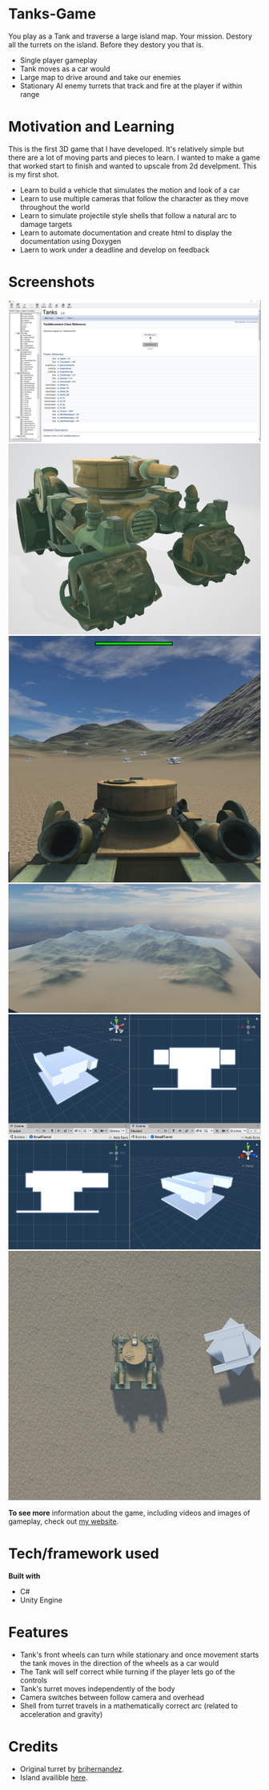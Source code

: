 # Tanks-Game

You play as a Tank and traverse a large island map. Your mission. Destory all the turrets on the island. Before they destory you that is.

* Single player gameplay
* Tank moves as a car would
* Large map to drive around and take our enemies
* Stationary AI enemy turrets that track and fire at the player if within range

# Motivation and Learning

This is the first 3D game that I have developed. It's relatively simple but there are a lot of moving parts and pieces to learn. I wanted to make a game that worked start to finish and wanted to upscale from 2d develpment. This is my first shot.

* Learn to build a vehicle that simulates the motion and look of a car
* Learn to use multiple cameras that follow the character as they move throughout the world
* Learn to simulate projectile style shells that follow a natural arc to damage targets
* Learn to automate documentation and create html to display the documentation using Doxygen
* Laern to work under a deadline and develop on feedback

# Screenshots
![Documentation](/img/Documentation.png "HTML Documentation file sample")
![Tank Model](/img/TankModel.PNG "Model of the Tank")
![Follow Camera](/img/FollowCamera.PNG "Follow Camera")
![Terrain](/img/Terrain.PNG "Terrain")
![Turret Model](/img/TurretModel.PNG "Turret Model")
![Overhead Camera](/img/OverheadCamera.PNG "Overhead Camera")

**To see more** information about the game, including videos and images of gameplay, check out [my website](https://www.theshumaker.com/).

# Tech/framework used

**Built with**
* C#
* Unity Engine

# Features

* Tank's front wheels can turn while stationary and once movement starts the tank moves in the direction of the wheels as a car would
* The Tank will self correct while turning if the player lets go of the controls
* Tank's turret moves independently of the body
* Camera switches between follow camera and overhead
* Shell from turret travels in a mathematically correct arc (related to acceleration and gravity)

# Credits
* Original turret by [brihernandez](https://github.com/brihernandez/GunTurrets).
* Island availible [here](https://assetstore.unity.com/packages/3d/environments/landscapes/free-island-collection-104753).

